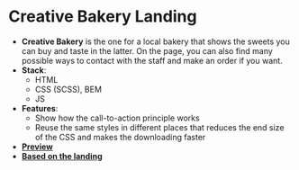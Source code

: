 # Creative Bakery Landing
  - **Creative Bakery** is the one for a local bakery that shows the sweets you can buy and taste in the latter. On the page, you can also find many possible ways to contact with the staff and make an order if you want.
  - **Stack**:
    - HTML
    - CSS (SCSS), BEM
    - JS
  - **Features**:
    - Show how the call-to-action principle works
    - Reuse the same styles in different places that reduces the end size of the CSS and makes the downloading faster
  - [**Preview**](https://mykyta-krainik.github.io/Creative-Bakery_landing/)
  - [**Based on the landing**](https://www.figma.com/file/dY3izAm0Vspsmra4lQWQIP/Bakerlab-FE-students?node-id=0%3A1)
